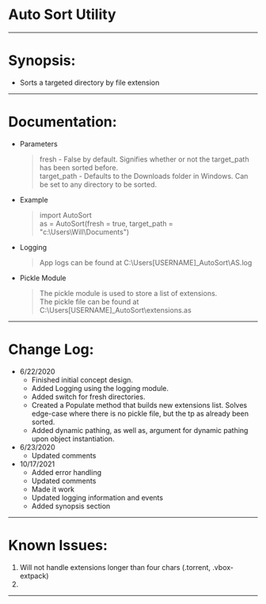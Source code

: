 # Auto Sort Utility
--------------------------------------------------
# Synopsis: 
* Sorts a targeted directory by file extension
--------------------------------------------------
# Documentation:
* Parameters
  > fresh       - False by default. Signifies whether or
                  not the target_path has been sorted before.</br>
  > target_path - Defaults to the Downloads folder in Windows.
                  Can be set to any directory to be sorted.
* Example
  > import AutoSort</br>
  > as = AutoSort(fresh = true, target_path = "c:\Users\Will\Documents\")

* Logging
  > App logs can be found at C:\Users\[USERNAME]\_AutoSort\AS.log

* Pickle Module
  > The pickle module is used to store a list of extensions.</br>
  > The pickle file can be found at C:\Users\[USERNAME]\_AutoSort\extensions.as   
--------------------------------------------------
# Change Log:
* 6/22/2020
  - Finished initial concept design.
  - Added Logging using the logging module.
  - Added switch for fresh directories.
  - Created a Populate method that builds new
    extensions list. Solves edge-case where there is no
    pickle file, but the tp as already been sorted.
  - Added dynamic pathing, as well as, argument for
    dynamic pathing upon object instantiation.
* 6/23/2020
  - Updated comments
* 10/17/2021
  - Added error handling
  - Updated comments
  - Made it work
  - Updated logging information and events
  - Added synopsis section

--------------------------------------------------
# Known Issues:
1. Will not handle extensions longer than four chars (.torrent, .vbox-extpack)
2.
--------------------------------------------------
